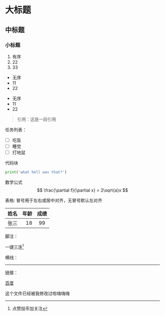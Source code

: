 
# 大标题
## 中标题
### 小标题

1. 有序
2. 22
3. 33

- 无序
- 11
- 22

* 无序
* 11
* 22

> 引用：这是一段引用


任务列表：
- [ ] 吃饭
- [ ] 睡觉
- [ ] 打地鼠

代码块
```python
print('what hell was that?')
```

数学公式
$$
\frac{\partial f}{\partial x} = 2\sqrt{a}x
$$

表格:
冒号用于左右或居中对齐，无冒号默认左对齐

| 姓名 | 年龄 | 成绩 |
| :--- | ---: | :---:|
|张三|18|99|

脚注：

一键三连[^三连]

[^三连]:点赞投币加关注

横线：

---

链接：

[百度](https://baidu.com "一个搜索引擎")

这个文件已经被我修改过啦嗨嗨嗨







